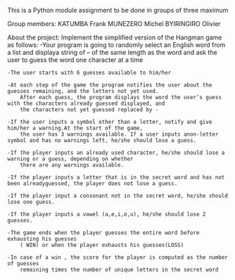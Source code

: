 This is a Python module assignment to be done in groups of three maximum
 
Group members:  KATUMBA Frank
                MUNEZERO Michel
                BYIRINGIRO Olivier


About the project: Implement the simplified version of the Hangman game as follows:
    -Your program is going to randomly select an English word from a list and displaya string of –
        of the same length as the word and ask the user to guess the word one character at a time

    -The user starts with 6 guesses available to him/her

    -At each step of the game the program notifies the user about the guesses remaining, and the letters not yet used.
        After each guess, the program displays the word the user’s guess with the characters already guessed displayed, and
        the characters not yet guessed replaced by -

    -If the user inputs a symbol other than a letter, notify and give him/her a warning.At the start of the game, 
        the user has 3 warnings available. If a user inputs anon-letter symbol and has no warnings left, he/she should lose a guess.

    -If the player inputs an already used character, he/she should lose a warning or a guess, depending on whether 
        there are any warnings available.

    -If the player inputs a letter that is in the secret word and has not been alreadyguessed, the player does not lose a guess.

    -If the player input a consonant not in the secret word, he/she should lose one guess.

    -If the player inputs a vowel (a,e,i,o,u), he/she should lose 2 guesses.

    -The game ends when the player guesses the entire word before exhausting his guesses
        ( WIN) or when the player exhausts his guesses(LOSS)

    -In case of a win , the score for the player is computed as the number of guesses
        remaining times the number of unique letters in the secret word
